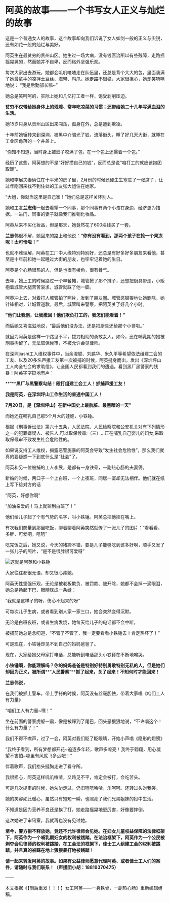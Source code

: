 # 阿英的故事——一个书写女人正义与灿烂的故事

这是一个普通女人的故事，这个故事却向我们诉说了女人如剑一般的正义与尖锐，还有如花一般的灿烂与美好。

阿英生在最贫穷的贵州山区。她生过一场大病，没有钱医治所以有些残障，走路摇摇晃晃的，然而她并不自卑，反而格外坚强乐观。

每次大家出去游玩，她都会叽叽喳喳走在队伍里，还总是背个大大的包，里面装满了她最拿手的凉拌土豆丝、海带、鸡爪。她走路不很稳，大家很担心，她却笑嘻嘻地说： “我是后勤部长嘛~”

她总是笑呵呵的，实际上她和几亿打工者一样，饱受剥削压迫。

**贫穷不仅带给她身体上的残障、常年吃凉菜的习惯；还带给她二十几年写满血泪的生活。**

她15岁只身从贵州山区出来闯荡，孤身在外，总是遭到欺凌。

十年前她辗转来到深圳，被黑中介骗光了钱，流落街头，睡了好几天大街，就睡在工业区角落的一个井盖上。

“你知不知道，当时身上被蚊子咬满了包，在一个包上还摞着一个包。”

经历了这些，阿英想的不是“好好攒自己的钱”，反而总是说“咱打工的就应该抱团取暖”。

她和李展夫妻俩住在十平米的房子里，2月份的时候还硬生生塞进了一张席子，让过年刚回来找不到住处的工友张大姐住在她家。

“大姐，你就当这里是自己家！”她们总是这样关怀别人。

她和工友**兰志伟**一起去看望一个同事，那个同事有两个小孩在身边，经济更为拮据。一进门，同事的妻子就像我们推销化妆品。

阿英从来不买化妆品，但是那天，她竟然花了600块钱买了一套。

**兰志伟**很不解，她回来的路上和他说：**“****你有没有看到，那两个孩子在抢一个果冻呢！太可怜啦！****”**

也就不难理解，阿英在工厂中人缘特别特别好，还总是有好多好多朋友来看他，甚至是十年前和她一起睡过大街的朋友，也牢牢记着她的生日。

阿英是个心肠很热的人，但是也很有棱角，很有骨气。

去年，她上工的时候路过一个早餐摊，城管掀了那个摊子，还想把厨具带走，小贩抱着城管大腿苦苦哀求，城管就踩了他一脚。

阿英冲上去，对着打人城管拍了照片，发到了朋友圈。城管恶狠狠地让她删除，她针锋相对，让城管道歉。最后，城管叫来警察，把阿英关了好几个小时。

**”他们让我删，让我撤回！他们欺负打工的，我怎们能看着！”**

而后她又喜滋滋地说，“最后他们没办法，还是把厨具还给那个小哥啦。”

就因为阿英是这样一个路见不平，拔刀相助的勇敢女人，如今，还在哺乳期的她被刑事拘留了，无法取保候审，不被允许会见律师。

在深圳jiashi工人维权事件中，当余浚聪、刘鹏华、米久平等希望依法组建工会的工友、以及20多名声援工友第一次被捕的时候，阿英挺身而出，发出《深圳坪山工人向全社会的求助信》，让全国人民都看到我们的遭遇，看到黑厂黑警察的残暴！阿英字字掷地有声：

**“****黑厂与黑警察勾结！殴打组建工会工人！抓捕声援工友！**

**我是阿英，在深圳坪山工作生活的普通中国工人！**

**7月20日，是【深圳坪山】在新中国史上最肮脏、最黑暗的一天”**

而她还在哺乳自己那5个月大的娃娃，小铁锤。

根据《刑事诉讼法》第六十五条，人民法院、人民检察院和公安机关对有下列情形之一的犯罪嫌疑人、被告人,可以取保候审:（三）…正在哺乳自己婴儿的妇女,采取取保候审不致发生社会危险性的。

如果说支持工人维权，揭露恶警施暴的阿英会导致“发生社会危险性”，那么我们就真的要疑惑一下到底什么是“社会”了。

阿英和另一位被捕的工人李展，是都有一身铁骨，一副热心肠的夫妻俩。

新婚的时候，两口子一个上白班，一个上夜班，同居一室却无法相伴。他们就在纸上写下给对方的话

“阿英，好想你啊”

“加油亲爱的！马上就轮到白班了！”

他们给儿子起了个有气势的名字，叫小铁锤。阿英总把他挂在嘴上。

有次我们商量到那里吃饭，聊着聊着阿英突然就传了一张儿子的图片：“看看看，多胖，可爱吧，嘻嘻”

吃完饭之后，她又说，今天的猪蹄不错，要是儿子能够吃到该多好啊，顺手又发了一张儿子的照片，“是不是很胖很可爱呀”

![这就是阿英和小铁锤](https://jiucai404.github.io/pics/ay.jpg)

大家往往都很无语，却又很心疼她。

阿英天性坚强乐观，无论是被老板欺负、被罚款、被开除，她都不会掉一滴眼泪，她总是扬起下巴，眼睛眯成一条缝：

“我就是这样子的呀，伤心不起来的呀”

可每次儿子生病，或者看到别人家一家三口，她会突然变得沉默。

无论是白班夜班，或者生病发烧，她每天给儿子的电话都不会中断，

被捕前她总是念叨道，“不管了不管了，我一定要看看小铁锤去！肯定热坏了！”

可是现在，小铁锤却见不到自己的妈妈爸爸了。

现在，大家给她父母家打电话，总能听到电话那头小铁锤在不断地啼哭。

**小铁锤啊，你能理解吗？你的妈妈爸爸是特别好特别勇敢特别无私的人，但是她们却因为正义，被所谓****“****人民警察****”****抓了起来，关了起来！不知何时才能回来！**

**兰志伟说，**

在我们被抓上警车，带上手铐的时候，阿英没有丝毫胆怯，带着大家唱《咱们工人有力量》

“咱们工人有力量~嘿！”

坐在前面的警察虎躯一震，像是被踩到了尾巴，回头恶狠狠地说，“不许唱这个！什么有力量？！”

我们不得不噤声，过了一会，阿英对我们眨了眨眼睛，开始小声唱《隐形的翅膀》

“我终于看到，所有梦想都开花~追逐多年轻，歌声多嘹亮！我终于翱翔，用心凝望不害怕~哪里有风就飞多远吧！”

伴着歌声，我们抬头挺胸走进了看守所。

我很担心，阿英这样叽叽喳喳，又路见不平，肯定会被打，会吃苦头。

可是几次提审的时候，她匆匆走过，仍旧嘻嘻哈哈，乐呵呵。还转过头对我笑。

她的笑容如此暖心，虽然只有短短一瞬，也照亮了我们兄弟姐妹的狱中生活。

不知道是因为营养不良还是挨了打，她走路摇晃地更厉害，好像要摔倒。

这次她进了审讯室，我就再也没有见过她。

**至今，警方拒不释放她，竟还不允许律师会见她。在妇女儿童权益保障的法律框架下，阿英作为一个哺乳期妇女的权利被践踏。在法治框架下，阿英作为一个公民被剥夺会见律师的权利被践踏，在工会法的框架下，佳士工人组建工会的权利被践踏，并且真的被踩在地上狠狠暴打地被践踏！**

**请一起来转发阿英的故事。如果有公益律师愿意代理阿英、或者佳士工人们的案件，请随时与我们联系！（声援团小胡：18819370475）**

——

本文根据《【删后重发！！！】女工阿英——一身铁骨，一副热心肠》重新编辑组稿。
